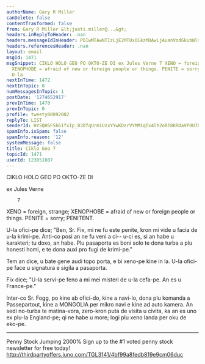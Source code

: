 ```yaml
---
authorName: Gary R Miller
canDelete: false
contentTrasformed: false
from: Gary R Miller &lt;justi.miller@...&gt;
headers.inReplyToHeader: .nan
headers.messageIdInHeader: PDIwMTAwNTIzLjE2MTUxOC4zMDAwLjAuanVzdGkubWlsbGVyQGp1bm8uY29tPg==
headers.referencesHeader: .nan
layout: email
msgId: 1471
msgSnippet: CIKLO HOLO GEO PO OKTO-ZE DI ex Jules Verne 7 XENO = foreign, strange;
  XENOPHOBE = afraid of new or foreign people or things. PENITE = sorry; PENITENT.
  U-la
nextInTime: 1472
nextInTopic: 0
numMessagesInTopic: 1
postDate: '1274652917'
prevInTime: 1470
prevInTopic: 0
profile: tweety08092002
replyTo: LIST
senderId: HYSQHSFSh61fxIp_83DfqUrm1UzxYYwKDzrVYMM1qTx4lh2oRT8KRDaVP0U7OPs6cpygT344pI84HjCUytaliVRKtmGcC20HSF1BhQ
spamInfo.isSpam: false
spamInfo.reason: '12'
systemMessage: false
title: Ciklo Geo 7
topicId: 1471
userId: 123051087
---
```


 CIKLO HOLO GEO PO OKTO-ZE DI

 ex Jules Verne

        7

XENO = foreign, strange;
 XENOPHOBE = afraid of new or foreign people or things.
PENITE = sorry; PENITENT.

U-la ofici-pe dice; "Ben, Sr. Fix, mi ne fu este penite, kron mi
vide u facia de u-la krimi-pe.  Anti-co posi an ne fu veni a ci--
u-ci es, si an habe u karakteri; tu doxo, an habe.  Plu pasaporta
es boni solo te dona turba a plu honesti homi, e te dona auxi pro
fugi de krimi-pe."

Tem an dice, u bate gene audi topo porta, e bi xeno-pe kine in
la.  U-la ofici-pe face u signatura e sigila a pasaporta.

Fix dice; "U-la servi-pe feno a mi mei misteri de u-la cefa-pe. 
An es u France-pe."

Inter-co Sr. Fogg, po kine ab ofici-do, kine a navi-lo, dona plu
komanda a Passepartout, kine a MONGOLIA per mikro navi e kine ad
auto kamera.  An sedi no-turba te matina-vora, zero-kron puta de
visita u civita, ka an es uno ex plu-la England-pe; qi ne habe u
more; logi plu xeno landa per oku de eko-pe.
____________________________________________________________
Penny Stock Jumping 2000%
Sign up to the #1 voted penny stock newsletter for free today!
http://thirdpartyoffers.juno.com/TGL3141/4bf99a8fedb819e9cm06duc

